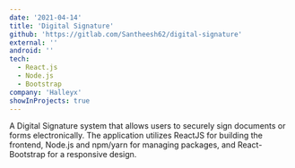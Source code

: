 ```yaml
---
date: '2021-04-14'
title: 'Digital Signature'
github: 'https://gitlab.com/Santheesh62/digital-signature'
external: ''
android: ''
tech:
  - React.js
  - Node.js
  - Bootstrap
company: 'Halleyx'
showInProjects: true
---
```


A Digital Signature system that allows users to securely sign documents or forms electronically. The application utilizes ReactJS for building the frontend, Node.js and npm/yarn for managing packages, and React-Bootstrap for a responsive design.
